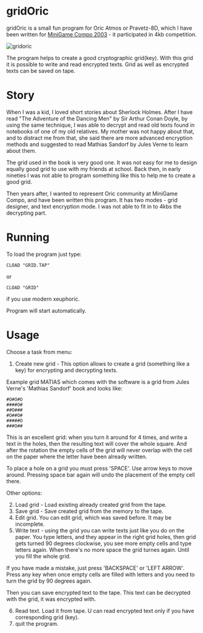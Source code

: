 gridOric
========

gridOric is a small fun program for Oric Atmos or Pravetz-8D, which I have been written for  [MiniGame Compo 2003](http://web.archive.org/web/20080512084434/http://starbase.globalpc.net/minidir/index.main.html) - it participated in 4kb competition.

![gridoric](http://norayr.am/RetroComputing/Oric/gridoric/screenshot.png)

The program helps to create a good cryptographic grid(key). With this grid it is possible to write and read encrypted texts. Grid as well as encrypted texts can be saved on tape.

Story
=====
When I was a kid, I loved short stories about Sherlock Holmes. After I have read "The Adventure of the Dancing Men" by Sir Arthur Conan Doyle, by using the same technique, I was able to decrypt and read old texts found in notebooks of one of my old relatives. My mother was not happy about that, and to distract me from that, she said there are more advanced encryption methods and suggested to read Mathias Sandorf by Jules Verne to learn about them.

The grid used in the book is very good one. It was not easy for me to design equally good grid to use with my friends at school. Back then, in early nineties I was not able to program something like this to help me to create a good grid.

Then years after, I wanted to represent Oric community at MiniGame Compo, and have been written this program. It has two modes - grid designer, and text encryption mode. I was not able to fit in to 4kbs the decrypting part.

Running
=======
To load the program just type:
```
CLOAD "GRID.TAP"
```

or 

```
CLOAD "GRID"
```

if you use modern xeuphoric.

Program will start automatically.

Usage
=====

Choose a task from menu:
1) Create new grid - This option allows to create a grid (something like a key) for encrypting and decrypting texts.

Example grid MATIAS which comes with the software is a grid from Jules Verne's 'Mathias Sandorf' book and looks like:

```
#O#O#O
####O#
##O###
#O##O#
#####O
###O##
```

This is an excellent grid: when you turn it around for 4 times, and write a text in the holes, then the resulting text will cover the whole square. And after the rotation the empty cells of the grid will never overlap with the cell on the paper where the letter have been already written.

To  place a hole on a grid you must press 'SPACE'. Use arrow keys to move around. Pressing space bar again will undo the placement of the empty cell there.

Other options:

2) Load grid - Load existing already created grid from the tape.
3) Save grid - Save created grid from the memory to the tape.
4) Edit grid. You can edit grid, which was saved before. It may be incomplete.
5) Write text - using the grid you can write texts just like you do on the paper. You type letters, and they appear in the right grid holes, then grid gets turned 90 degrees clockwise, you see more empty cells and type letters again. When there's no more space the grid turnes again. Until you fill the whole grid.

If you have made a mistake, just press 'BACKSPACE' or 'LEFT ARROW'.
Press any key when once empty cells are filled with letters and you need to turn the grid by 90 degrees again.

Then you can save encrypted text to the tape. This text can be decrypted with the grid, it was encrypted with.

6) Read text. Load it from tape. U can read encrypted text only if you have corresponding grid (key).
7) quit the program.

